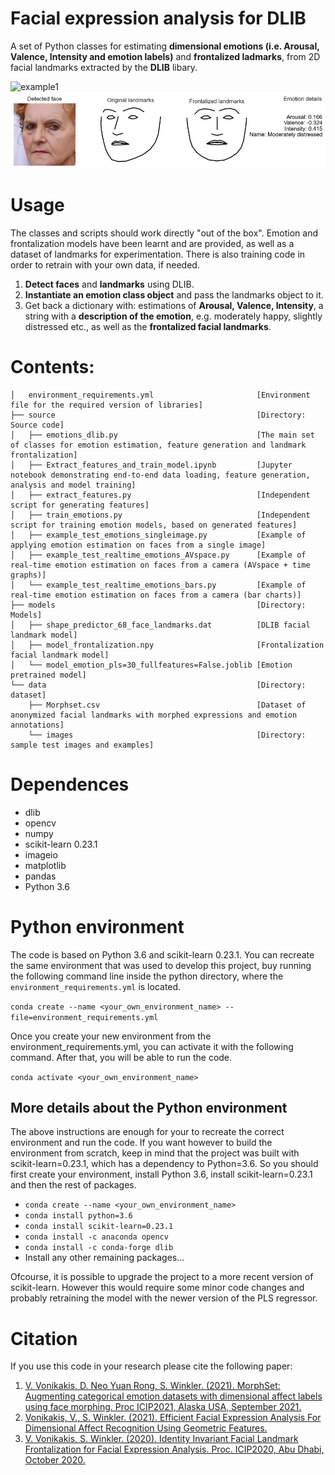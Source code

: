 # Facial expression analysis for DLIB
A set of Python classes for estimating **dimensional emotions (i.e. Arousal, Valence, Intensity and emotion labels)** and **frontalized ladmarks**, from 2D facial landmarks extracted by the **DLIB** libary.

![example1](data/images/example.gif "example1")
![example2](data/images/example.png "example2")


# Usage
The classes and scripts should work directly "out of the box". Emotion and frontalization models have been learnt and are provided, as well as a dataset of landmarks for experimentation. There is also training code in order to retrain with your own data, if needed. 
1. **Detect faces** and **landmarks** using DLIB.
2. **Instantiate an emotion class object** and pass the landmarks object to it. 
3. Get back a dictionary with: estimations of **Arousal, Valence, Intensity**, a string with a **description of the emotion**, e.g. moderately happy, slightly distressed etc., as well as the **frontalized facial landmarks**.


# Contents:
```tree
│   environment_requirements.yml                       [Environment file for the required version of libraries]
├── source                                             [Directory: Source code]
│   ├── emotions_dlib.py                               [The main set of classes for emotion estimation, feature generation and landmark frontalization] 
│   ├── Extract_features_and_train_model.ipynb         [Jupyter notebook demonstrating end-to-end data loading, feature generation, analysis and model training]
│   ├── extract_features.py                            [Independent script for generating features]
│   ├── train_emotions.py                              [Independent script for training emotion models, based on generated features]
│   ├── example_test_emotions_singleimage.py           [Example of applying emotion estimation on faces from a single image]
│   ├── example_test_realtime_emotions_AVspace.py      [Example of real-time emotion estimation on faces from a camera (AVspace + time graphs)]
│   └── example_test_realtime_emotions_bars.py         [Example of real-time emotion estimation on faces from a camera (bar charts)]
├── models                                             [Directory: Models]
│   ├── shape_predictor_68_face_landmarks.dat          [DLIB facial landmark model] 
│   ├── model_frontalization.npy                       [Frontalization facial landmark model] 
│   └── model_emotion_pls=30_fullfeatures=False.joblib [Emotion pretrained model]
└── data                                               [Directory: dataset]
    ├── Morphset.csv                                   [Dataset of anonymized facial landmarks with morphed expressions and emotion annotations]
    └── images                                         [Directory: sample test images and examples]
```


# Dependences
- dlib
- opencv
- numpy
- scikit-learn 0.23.1
- imageio
- matplotlib
- pandas
- Python 3.6


# Python environment
The code is based on Python 3.6 and scikit-learn 0.23.1. You can recreate the same environment that was used to develop this project, buy running the following command line inside the python directory, where the ```environment_requirements.yml``` is located. 

```conda create --name <your_own_environment_name> --file=environment_requirements.yml```

Once you create your new environment from the environment_requirements.yml, you can activate it with the following command. After that, you will be able to run the code.

```conda activate <your_own_environment_name>```

## More details about the Python environment
The above instructions are enough for your to recreate the correct environment and run the code. If you want however to build the environment from scratch, keep in mind that the project was built with scikit-learn=0.23.1, which has a dependency to Python=3.6. So you should first create your environment, install Python 3.6, install scikit-learn=0.23.1 and then the rest of packages.

- ```conda create --name <your_own_environment_name>```
- ```conda install python=3.6```
- ```conda install scikit-learn=0.23.1```
- ```conda install -c anaconda opencv```
- ```conda install -c conda-forge dlib```
- Install any other remaining packages...

Ofcourse, it is possible to upgrade the project to a more recent version of scikit-learn. However this would require some minor code changes and probably retraining the model with the newer version of the PLS regressor. 

# Citation
If you use this code in your research please cite the following paper:
1. [V. Vonikakis, D. Neo Yuan Rong, S. Winkler. (2021). MorphSet: Augmenting categorical emotion datasets with dimensional affect labels using face morphing. Proc ICIP2021, Alaska USA, September 2021.](https://arxiv.org/abs/2103.02854)
2. [Vonikakis, V., S. Winkler. (2021). Efficient Facial Expression Analysis For Dimensional Affect Recognition Using Geometric Features.](https://arxiv.org/abs/2106.07817)
3. [V. Vonikakis, S. Winkler. (2020). Identity Invariant Facial Landmark Frontalization for Facial Expression Analysis. Proc. ICIP2020, Abu Dhabi, October 2020.](https://stefan.winkler.site/Publications/icip2020a.pdf)
